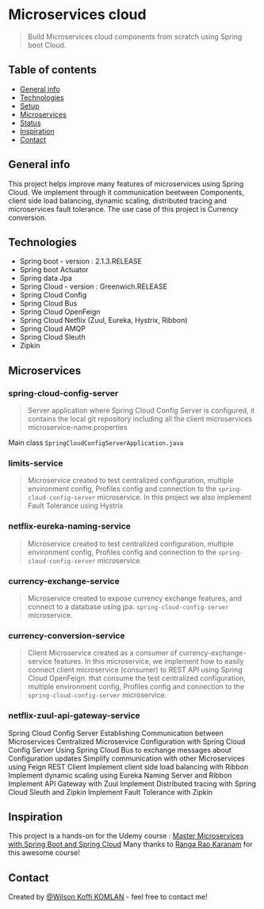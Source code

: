 # Microservices cloud
> Build Microservices cloud components from scratch using Spring boot Cloud.

## Table of contents
* [General info](#general-info)
* [Technologies](#technologies)
* [Setup](#setup)
* [Microservices](#microservices)
* [Status](#status)
* [Inspiration](#inspiration)
* [Contact](#contact)

## General info
This project helps improve many features of microservices using Spring Cloud. We implement through it communication beetween Components, client side load balancing, dynamic scaling, distributed tracing and microservices fault tolerance.
The use case of this project is Currency conversion.

## Technologies
* Spring boot - version : 2.1.3.RELEASE
* Spring boot Actuator
* Spring data Jpa
* Spring Cloud - version : Greenwich.RELEASE
* Spring Cloud Config
* Spring Cloud Bus
* Spring Cloud OpenFeign
* Spring Cloud Netflix (Zuul, Eureka, Hystrix, Ribbon)
* Spring Cloud AMQP
* Spring Cloud Sleuth
* Zipkin

## Microservices
### spring-cloud-config-server
> Server application where Spring Cloud Config Server is configured, it contains the local git repository including all the client microservices microservice-name.properties

Main class `SpringCloudConfigServerApplication.java`

### limits-service
> Microservice created to test centralized configuration, multiple environment config, Profiles config and connection to the `spring-cloud-config-server` microservice. In this project we also implement Fault Tolerance using Hystrix

### netflix-eureka-naming-service
> Microservice created to test centralized configuration, multiple environment config, Profiles config and connection to the `spring-cloud-config-server` microservice.

### currency-exchange-service
> Microservice created to expose currency exchange features, and connect to a database using jpa. `spring-cloud-config-server` microservice.

### currency-conversion-service
> Client Microservice created as a consumer of currency-exchange-service features. In this microservice, we implement how to easily connect client microservice (consumer) to REST API using Spring Cloud OpenFeign.   that consume the test centralized configuration, multiple environment config, Profiles config and connection to the `spring-cloud-config-server` microservice.

### netflix-zuul-api-gateway-service


Spring Cloud Config Server
Establishing Communication between Microservices
Centralized Microservice Configuration with Spring Cloud Config Server
Using Spring Cloud Bus to exchange messages about Configuration updates
Simplify communication with other Microservices using Feign REST Client
Implement client side load balancing with Ribbon
Implement dynamic scaling using Eureka Naming Server and Ribbon
Implement API Gateway with Zuul
Implement Distributed tracing with Spring Cloud Sleuth and Zipkin
Implement Fault Tolerance with Zipkin


## Inspiration
This project is a hands-on for the Udemy course : [Master Microservices with Spring Boot and Spring Cloud](https://www.udemy.com/course/microservices-with-spring-boot-and-spring-cloud)
Many thanks to [Ranga Rao Karanam](https://www.linkedin.com/in/rangakaranam/) for this awesome course!

## Contact
Created by [@Wilson Koffi KOMLAN](https://www.linkedin.com/in/wilkom2009/) - feel free to contact me!
